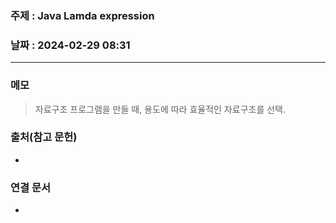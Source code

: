 ### 주제 : Java Lamda expression

### 날짜 : 2024-02-29 08:31
----
### 메모
> 자료구조
> 프로그램을 만들 때, 용도에 따라 효율적인 자료구조를 선택.
> 

### 출처(참고 문헌)
-

### 연결 문서
-
